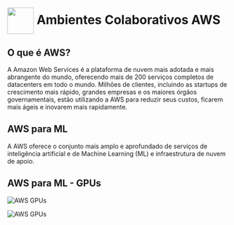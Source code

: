 <h1>
     <img align="center" width="60px" src="https://hermes.dio.me/courses/badge/dabc8205-4a91-473c-acbd-b310d8db3df2.png">
    <span>Ambientes Colaborativos AWS</span>
</h1>

## O que é AWS?  
A Amazon Web Services é a plataforma de nuvem mais adotada e mais abrangente do mundo, oferecendo mais de 200 serviços completos de datacenters em todo o mundo. Milhões de clientes, incluindo as startups de crescimento mais rápido, grandes empresas e os maiores órgãos governamentais, estão utilizando a AWS para reduzir seus custos, ficarem mais ágeis e inovarem mais rapidamente.

## AWS para ML
A AWS oferece o conjunto mais amplo e aprofundado de serviços de inteligência artificial e de Machine Learning (ML) e infraestrutura de nuvem de apoio.

## AWS para ML - GPUs
![AWS GPUs](https://github.com/user-attachments/assets/4d85d178-f904-4e97-9850-ad01d68ef026)

![AWS GPUs](https://github.com/user-attachments/assets/8163221b-2af5-4710-9d5c-322cfe16c93e)


